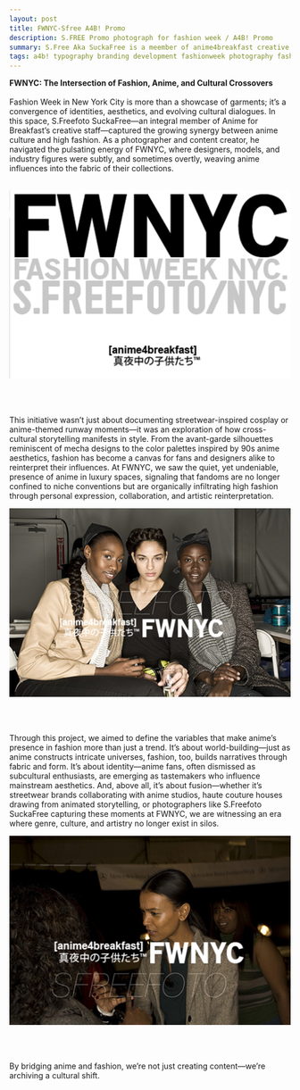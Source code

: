 ```yaml
---
layout: post
title: FWNYC-Sfree A4B! Promo
description: S.FREE Promo photograph for fashion week / A4B! Promo
summary: S.Free Aka SuckaFree is a meember of anime4breakfast creative stuff and this is a promo advertisment of his fashion week NYC
tags: a4b! typography branding development fashionweek photography fashion
---
```

**FWNYC: The Intersection of Fashion, Anime, and Cultural Crossovers**
<br>
<br>
Fashion Week in New York City is more than a showcase of garments; it’s a convergence of identities, aesthetics, and evolving cultural dialogues. In this space, S.Freefoto SuckaFree—an integral member of Anime for Breakfast’s creative staff—captured the growing synergy between anime culture and high fashion. As a photographer and content creator, he navigated the pulsating energy of FWNYC, where designers, models, and industry figures were subtly, and sometimes overtly, weaving anime influences into the fabric of their collections.
<br>
<br>

![fwnyc-ad](/assets/img/fwnyc-ad.png)

<br>
<br>

This initiative wasn’t just about documenting streetwear-inspired cosplay or anime-themed runway moments—it was an exploration of how cross-cultural storytelling manifests in style. From the avant-garde silhouettes reminiscent of mecha designs to the color palettes inspired by 90s anime aesthetics, fashion has become a canvas for fans and designers alike to reinterpret their influences. At FWNYC, we saw the quiet, yet undeniable, presence of anime in luxury spaces, signaling that fandoms are no longer confined to niche conventions but are organically infiltrating high fashion through personal expression, collaboration, and artistic reinterpretation.

![fwnyc-ad1](/assets/img/fwnyc-ad1.png)

<br>
<br>

Through this project, we aimed to define the variables that make anime’s presence in fashion more than just a trend. It’s about world-building—just as anime constructs intricate universes, fashion, too, builds narratives through fabric and form. It’s about identity—anime fans, often dismissed as subcultural enthusiasts, are emerging as tastemakers who influence mainstream aesthetics. And, above all, it’s about fusion—whether it’s streetwear brands collaborating with anime studios, haute couture houses drawing from animated storytelling, or photographers like S.Freefoto SuckaFree capturing these moments at FWNYC, we are witnessing an era where genre, culture, and artistry no longer exist in silos.

![fwnyc-ad2](/assets/img/fwnyc-ad2.png)

<br>
<br>

By bridging anime and fashion, we’re not just creating content—we’re archiving a cultural shift.